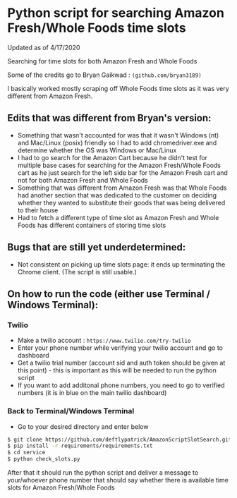# Python script for searching Amazon Fresh/Whole Foods time slots

Updated as of 4/17/2020

Searching for time slots for both Amazon Fresh and Whole Foods

Some of the credits go to Bryan Gaikwad : ```(github.com/bryan3189)```

I basically worked mostly scraping off Whole Foods time slots as it was very different from Amazon Fresh.

## Edits that was different from Bryan's version:
- Something that wasn't accounted for was that it wasn't Windows (nt) and Mac/Linux (posix) friendly so I had to add chromedriver.exe and determine whether the OS was Windows or Mac/Linux
- I had to go search for the Amazon Cart because he didn't test for multiple base cases for searching for the Amazon Fresh/Whole Foods cart as he just search for the left side bar for the Amazon Fresh cart and not for both Amazon Fresh and Whole Foods
- Something that was different from Amazon Fresh was that Whole Foods had another section that was dedicated to the customer on deciding whether they wanted to substitute their goods that was being delivered to their house
- Had to fetch a different type of time slot as Amazon Fresh and Whole Foods has different containers of storing time slots

## Bugs that are still yet underdetermined: 
- Not consistent on picking up time slots page: it ends up terminating the Chrome client. (The script is still usable.)

## On how to run the code (either use Terminal / Windows Terminal):

### Twilio 
- Make a twilio account :
```https://www.twilio.com/try-twilio```
- Enter your phone number while verifying your twilio account and go to dashboard
- Get a twilio trial number (account sid and auth token should be given at this point) - this is important as this will be needed to run the python script
- If you want to add additonal phone numbers, you need to go to verified numbers (it is in blue on the main twilio dashboard)


### Back to Terminal/Windows Terminal

- Go to your desired directory and enter below 

```sh
$ git clone https://github.com/deftlypatrick/AmazonScriptSlotSearch.git
$ pip install -r requirements/requirements.txt
$ cd service
$ python check_slots.py
```

After that it should run the python script and deliver a message to your/whoever phone number that should say whether there is available time slots for Amazon Fresh/Whole Foods